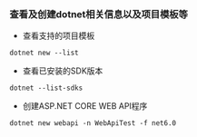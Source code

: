 ### 查看及创建dotnet相关信息以及项目模板等
- 查看支持的项目模板
```shell
dotnet new --list
```

- 查看已安装的SDK版本
```shell
dotnet --list-sdks
```

- 创建ASP.NET CORE WEB API程序
```shell
dotnet new webapi -n WebApiTest -f net6.0
```
